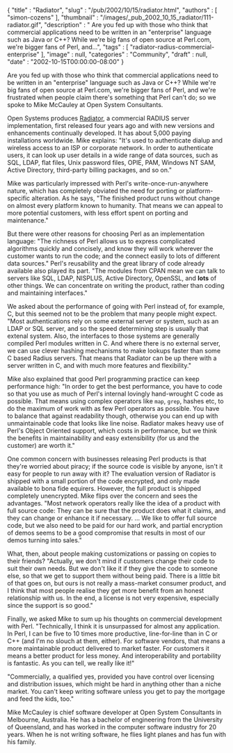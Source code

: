 {
   "title" : "Radiator",
   "slug" : "/pub/2002/10/15/radiator.html",
   "authors" : [
      "simon-cozens"
   ],
   "thumbnail" : "/images/_pub_2002_10_15_radiator/111-radiator.gif",
   "description" : " Are you fed up with those who think that commercial applications need to be written in an \"enterprise\" language such as Java or C++? While we're big fans of open source at Perl.com, we're bigger fans of Perl, and...",
   "tags" : [
      "radiator-radius-commercial-enterprise"
   ],
   "image" : null,
   "categories" : "Community",
   "draft" : null,
   "date" : "2002-10-15T00:00:00-08:00"
}





Are you fed up with those who think that commercial applications need to
be written in an "enterprise" language such as Java or C++? While we're
big fans of open source at Perl.com, we're bigger fans of Perl, and
we're frustrated when people claim there's something that Perl can't do;
so we spoke to Mike McCauley at Open System Consultants.

Open Systems produces
[Radiator](http://www.open.com.au/radiator/index.html), a commercial
RADIUS server implementation, first released four years ago and with new
versions and enhancements continually developed. It has about 5,000
paying installations worldwide. Mike explains: "It's used to
authenticate dialup and wireless access to an ISP or corporate network.
In order to authenticate users, it can look up user details in a wide
range of data sources, such as SQL, LDAP, flat files, Unix password
files, OPIE, PAM, Windows NT SAM, Active Directory, third-party billing
packages, and so on."

Mike was particularly impressed with Perl's write-once-run-anywhere
nature, which has completely obviated the need for porting or
platform-specific alteration. As he says, "The finished product runs
without change on almost every platform known to humanity. That means we
can appeal to more potential customers, with less effort spent on
porting and maintenance."

But there were other reasons for choosing Perl as an implementation
language: "The richness of Perl allows us to express complicated
algorithms quickly and concisely, and know they will work wherever the
customer wants to run the code; and the connect easily to lots of
different data sources." Perl's reusability and the great library of
code already available also played its part. "The modules from CPAN mean
we can talk to servers like SQL, LDAP, NISPLUS, Active Directory,
OpenSSL, and **lots** of other things. We can concentrate on writing the
product, rather than coding and maintaining interfaces."

We asked about the performance of going with Perl instead of, for
example, C, but this seemed not to be the problem that many people might
expect. "Most authentications rely on some external server or system,
such as an LDAP or SQL server, and so the speed determining step is
usually that extenal system. Also, the interfaces to those systems are
generally compiled Perl modules written in C. And where there is no
external server, we can use clever hashing mechanisms to make lookups
faster than some C based Radius servers. That means that Radiator can be
up there with a server written in C, and with much more features and
flexibility."

Mike also explained that good Perl programming practice can keep
performance high: "In order to get the best performance, you have to
code so that you use as much of Perl's internal lovingly hand-wrought C
code as possible. That means using complex operators like `map`, `grep`,
hashes etc, to do the maximum of work with as few Perl operators as
possible. You have to balance that against readability though, otherwise
you can end up with unmaintainable code that looks like line noise.
Radiator makes heavy use of Perl's Object Oriented support, which costs
in performance, but we think the benefits in maintainability and easy
extensibility (for us and the customer) are worth it."

One common concern with businesses releasing Perl products is that
they're worried about piracy; if the source code is visible by anyone,
isn't it easy for people to run away with it? The evaluation version of
Radiator is shipped with a small portion of the code encrypted, and only
made available to bona fide equirers. However, the full product is
shipped completely unencrypted. Mike flips over the concern and sees the
advantages. "Most network operators really like the idea of a product
with full source code: They can be sure that the product does what it
claims, and they can change or enhance it if necessary. ... We like to
offer full source code, but we also need to be paid for our hard work,
and partial encryption of demos seems to be a good compromise that
results in most of our demos turning into sales."

What, then, about people making customizations or passing on copies to
their friends? "Actually, we don't mind if customers change their code
to suit their own needs. But we don't like it if they give the code to
someone else, so that we get to support them without being paid. There
is a little bit of that goes on, but ours is not really a mass-market
consumer product, and I think that most people realise they get more
benefit from an honest relationship with us. In the end, a license is
not very expensive, especially since the support is so good."

Finally, we asked Mike to sum up his thoughts on commercial development
with Perl. "Technically, I think it is unsurpassed for almost any
application. In Perl, I can be five to 10 times more productive,
line-for-line than in C or C++ (and I'm no slouch at them, either). For
software vendors, that means a more maintainable product delivered to
market faster. For customers it means a better product for less money.
And interoperability and portability is fantastic. As you can tell, we
really like it!"

"Commercially, a qualified yes, provided you have control over licensing
and distribution issues, which might be hard in anything other than a
niche market. You can't keep writing software unless you get to pay the
mortgage and feed the kids, too."

Mike McCauley is chief software developer at Open System Consultants in
Melbourne, Australia. He has a bachelor of engineering from the
University of Queensland, and has worked in the computer software
industry for 20 years. When he is not writing software, he flies light
planes and has fun with his family.


